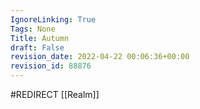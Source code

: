 ```yaml
---
IgnoreLinking: True
Tags: None
Title: Autumn
draft: False
revision_date: 2022-04-22 00:06:36+00:00
revision_id: 88876
---
```


#REDIRECT [[Realm]]